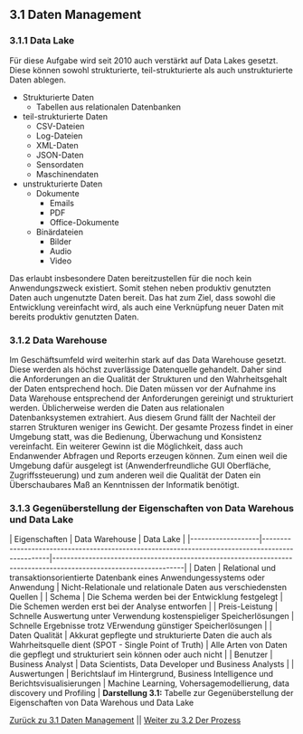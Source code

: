## 3.1 Daten Management <a id="3.1_Daten_Management"></a>
### 3.1.1 Data Lake
Für diese Aufgabe wird seit 2010 auch verstärkt auf Data Lakes gesetzt. Diese können sowohl strukturierte, teil-strukturierte  als auch unstrukturierte Daten ablegen.

- Strukturierte Daten
  - Tabellen aus relationalen Datenbanken
- teil-strukturierte Daten
  - CSV-Dateien
  - Log-Dateien
  - XML-Daten
  - JSON-Daten
  - Sensordaten
  - Maschinendaten
- unstrukturierte Daten
  - Dokumente 
    - Emails
    - PDF
    - Office-Dokumente
  - Binärdateien
    - Bilder
    - Audio
    - Video

Das erlaubt insbesondere Daten bereitzustellen für die noch kein Anwendungszweck existiert. Somit stehen neben produktiv genutzten Daten auch ungenutzte Daten bereit. Das hat zum Ziel, dass sowohl die Entwicklung vereinfacht wird, als auch eine Verknüpfung neuer Daten mit bereits produktiv genutzten Daten.

### 3.1.2 Data Warehouse
Im Geschäftsumfeld wird weiterhin stark auf das Data Warehouse gesetzt. Diese werden als höchst zuverlässige Datenquelle gehandelt. Daher sind die Anforderungen an die Qualität der Strukturen und den Wahrheitsgehalt der Daten entsprechend hoch. Die Daten müssen vor der Aufnahme ins Data Warehouse entsprechend der Anforderungen gereinigt und strukturiert werden. Üblicherweise werden die Daten aus relationalen Datenbanksystemen extrahiert. Aus diesem Grund fällt der Nachteil der starren Strukturen weniger ins Gewicht. Der gesamte Prozess findet in einer Umgebung statt, was die Bedienung, Überwachung und Konsistenz vereinfacht. Ein weiterer Gewinn ist die Möglichkeit, dass auch Endanwender Abfragen und Reports erzeugen können. Zum einen weil die Umgebung dafür ausgelegt ist (Anwenderfreundliche GUI Oberfläche, Zugriffssteuerung) und zum anderen weil die Qualität der Daten ein Überschaubares Maß an Kenntnissen der Informatik benötigt.

### 3.1.3 Gegenüberstellung der Eigenschaften von Data Warehous und Data Lake
<a id="Darstellung_31"></a>
| Eigenschaften    | Data Warehouse                                                                                  | Data Lake                                                                                                        |
|-------------------|-------------------------------------------------------------------------------------------------|------------------------------------------------------------------------------------------------------------------|
| Daten              | Relational und transaktionsorientierte Datenbank eines Anwendungessystems oder Anwendung | Nicht-Relationale und relationale Daten aus verschiedensten Quellen |
| Schema            | Die Schema werden bei der Entwicklung festgelegt                                       | Die Schemen werden erst bei der Analyse entworfen                                                                 |
| Preis-Leistung | Schnelle Auswertung unter Verwendung kostenspieliger Speicherlösungen | Schnelle Ergebnisse trotz VErwendung günstiger Speicherlösungen                                                              |
| Daten Qualität      | Akkurat gepflegte und strukturierte Daten die auch als Wahrheitsquelle dient (SPOT - Single Point of Truth)                             | Alle Arten von Daten die gepflegt und strukturiert sein können oder auch nicht                                                     |
| Benutzer             | Business Analyst                                                                               | Data Scientists,  Data Developer und Business Analysts                                      |
| Auswertungen         | Berichtslauf im Hintergrund, Business Intelligence und  Berichtsvisualisierungen                                                          | Machine Learning, Vohersagemodellierung, data discovery und Profiling                                             |
**Darstellung 3.1:** Tabelle zur Gegenüberstellung der Eigenschaften von Data Warehous und Data Lake 

[Zurück zu 3.1 Daten Management](#3.1_Daten_Management) || [Weiter zu 3.2 Der Prozess](#3.2_Der_Prozess)

